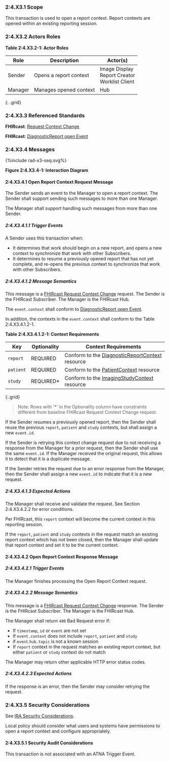 ### 2:4.X3.1 Scope

This transaction is used to open a report context. Report contexts are opened within an existing reporting session.

### 2:4.X3.2 Actors Roles

**Table 2:4.X3.2-1: Actor Roles**

| Role | Description | Actor(s) |
|------|-------------|----------|
| Sender | Opens a report context | Image Display<br>Report Creator<br>Worklist Client |
| Manager | Manages opened context | Hub |
{: .grid}

### 2:4.X3.3 Referenced Standards

**FHIRcast**: [Request Context Change](https://build.fhir.org/ig/HL7/fhircast-docs/2-6-RequestContextChange.html#request-context-change)

**FHIRcast**: [DiagnosticReport open Event](https://build.fhir.org/ig/HL7/fhircast-docs/3-6-1-diagnosticreport-open.html)

### 2:4.X3.4 Messages

<div>
{%include rad-x3-seq.svg%}
</div>

<div style="clear: left"/>

**Figure 2:4.X3.4-1: Interaction Diagram**

#### 2:4.X3.4.1 Open Report Context Request Message
The Sender sends an event to the Manager to open a report context. The Sender shall support sending such messages to more than one Manager.

The Manager shall support handling such messages from more than one Sender. 

##### 2:4.X3.4.1.1 Trigger Events

A Sender uses this transaction when:
- It determines that work should begin on a new report, and opens a new context to synchronize that work with other Subscribers.
- It determines to resume a previously opened report that has not yet complete, and re-opens the previous context to synchronize that work with other Subscribers.

##### 2:4.X3.4.1.2 Message Semantics

This message is a [FHIRcast Request Context Change](https://build.fhir.org/ig/HL7/fhircast-docs/2-6-RequestContextChange.html#request-context-change-body) request. The Sender is the FHIRcast Subscriber. The Manager is the FHIRcast Hub.

The `event.context` shall conform to [DiagnosticReport open Event](https://build.fhir.org/ig/HL7/fhircast-docs/3-6-1-diagnosticreport-open.html).

In addition, the contexts in the `event.context` shall conform to the Table 2:4.X3.4.1.2-1.

**Table 2:4.X3.4.1.2-1: Context Requirements**

| Key | Optionality | Context Requirements |
|-----|-------------|----------------------|
| `report`| REQUIRED | Conform to the [DiagnosticReportContext](StructureDefinition-diagnosticreportcontext.html) resource |
| `patient` | REQUIRED | Conform to the [PatientContext](StructureDefinition-patientcontext.html) resource |
| `study` | REQUIRED\* | Conform to the [ImagingStudyContext](StructureDefinition-imagingstudycontext.html) resource |
{:.grid}
> Note: Rows with '*' in the Optionality column have constraints different from baseline FHIRcast Request Context Change request.

If the Sender resumes a previously opened report, then the Sender shall reuse the previous `report`, `patient` and `study` contexts, but shall assign a new `event.id`.

If the Sender is retrying this context change request due to not receiving a response from the Manager for a prior request, then the Sender shall use the same `event.id`. If the Manager received the original request, this allows it to detect that it is a duplicate message.

If the Sender retries the request due to an error response from the Manager, then the Sender shall assign a new `event.id` to indicate that it is a new request.

##### 2:4.X3.4.1.3 Expected Actions

The Manager shall receive and validate the request. See Section 2:4.X3.4.2.2 for error conditions.

Per FHIRcast, this `report` context will become the current context in this reporting session.

If the `report`, `patient` and `study` contexts in the request match an existing report context which has not been closed, then the Manager shall update that report context and set it to be the current context.

#### 2:4.X3.4.2 Open Report Context Response Message

##### 2:4.X3.4.2.1 Trigger Events

The Manager finishes processing the Open Report Context request.

##### 2:4.X3.4.2.2 Message Semantics

This message is a [FHIRcast Request Context Change](https://build.fhir.org/ig/HL7/fhircast-docs/2-6-RequestContextChange.html#request-context-change-body) response. The Sender is the FHIRcast Subscriber. The Manager is the FHIRcast Hub.

The Manager shall return `400` Bad Request error if:
- If `timestamp`, `id` or `event` are not set
- If `event.context` does not include `report`, `patient` and `study`
- if `event`.`hub.topic` is not a known session
- If `report` context in the request matches an existing report context, but either `patient` or `study` context do not match

The Manager may return other applicable HTTP error status codes.

##### 2:4.X3.4.2.3 Expected Actions

If the response is an error, then the Sender may consider retrying the request.

### 2:4.X3.5 Security Considerations

See [IRA Security Considerations](volume-1.html#1xx5-ira-security-considerations).

Local policy should consider what users and systems have permissions to open a report context and configure appropriately. 

#### 2:4.X3.5.1 Security Audit Considerations

This transaction is not associated with an ATNA Trigger Event.
